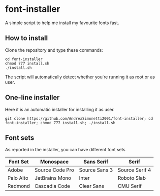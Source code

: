 # font-installer
A simple script to help me install my favourite fonts fast.

## How to install
Clone the repository and type these commands:
```
cd font-installer
chmod 777 install.sh
./install.sh
```
The script will automatically detect whether you're running it as root or as user.

## One-line installer
Here it is an automatic installer for installing it as user.
```
git clone https://github.com/AndreaSimonetti2001/font-installer; cd font-installer; chmod 777 install.sh; ./install.sh
```

## Font sets
As reported in the installer, you can have different font sets.

| Font Set  | Monospace         | Sans Serif      | Serif         |
|-----------|-------------------|-----------------|---------------|
| Adobe     | Source Code Pro   | Source Sans 3   | Source Serif 4|
| Palo Alto | JetBrains Mono    | Inter           | Roboto Slab   |
| Redmond   | Cascadia Code     | Clear Sans      | CMU Serif     |
